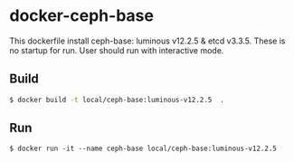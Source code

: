 # docker-ceph-base

This dockerfile install ceph-base: luminous v12.2.5 & etcd v3.3.5.
These is no startup for run. User should run with interactive mode.

## Build
```bash
$ docker build -t local/ceph-base:luminous-v12.2.5  .
```

## Run
```
$ docker run -it --name ceph-base local/ceph-base:luminous-v12.2.5
```
